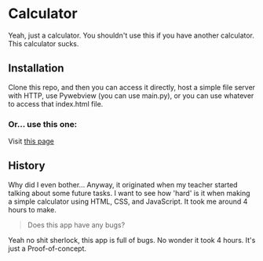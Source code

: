 # Calculator

Yeah, just a calculator. You shouldn't use this if you have another calculator. This calculator sucks.

## Installation

Clone this repo, and then you can access it directly, host a simple file server with HTTP, use Pywebview (you can use main.py), or you can use whatever to access that index.html file.

### Or... use this one:

Visit [this page](https://rimueirnarn.github.io/calculator)

## History

Why did I even bother... Anyway, it originated when my teacher started talking about some future tasks. I want to see how 'hard' is it when making a simple calculator using HTML, CSS, and JavaScript. It took me around 4 hours to make.

> Does this app have any bugs?

Yeah no shit sherlock, this app is full of bugs. No wonder it took 4 hours. It's just a Proof-of-concept.
